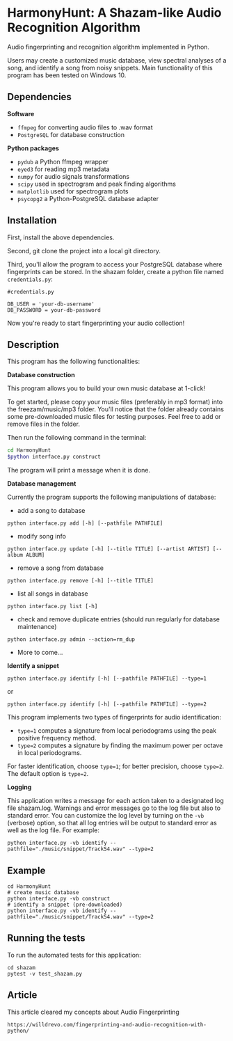 # HarmonyHunt: A Shazam-like Audio Recognition Algorithm

Audio fingerprinting and recognition algorithm implemented in Python. 

Users may create a customized music database, view spectral analyses of a song, and identify a song from noisy snippets. Main functionality of this program has been tested on Windows 10.


## Dependencies

**Software**
- `ffmpeg` for converting audio files to .wav format
- `PostgreSQL` for database construction

**Python packages**
- `pydub` a Python ffmpeg wrapper
- `eyed3` for reading mp3 metadata
- `numpy` for audio signals transformations
- `scipy` used in spectrogram and peak finding algorithms
- `matplotlib` used for spectrogram plots
- `psycopg2` a Python-PostgreSQL database adapter


## Installation

First, install the above dependencies.

Second, git clone the project into a local git directory.

Third, you'll allow the program to access your PostgreSQL database where fingerprints can be stored. In the shazam folder, create a python file named `credentials.py`:

```
#credentials.py

DB_USER = 'your-db-username'
DB_PASSWORD = your-db-password
```

Now you're ready to start fingerprinting your audio collection!


## Description

This program has the following functionalities:

**Database construction**

This program allows you to build your own music database at 1-click! 
 
To get started, please copy your music files (preferably in mp3 format) into the freezam/music/mp3 folder. You'll notice that the folder already contains some pre-downloaded music files for testing purposes. Feel free to add or remove files in the folder. 

Then run the following command in the terminal:

```bash
cd HarmonyHunt
$python interface.py construct
```

The program will print a message when it is done.

**Database management**

Currently the program supports the following manipulations of database:

- add a song to database

```
python interface.py add [-h] [--pathfile PATHFILE]
```

- modify song info

```
python interface.py update [-h] [--title TITLE] [--artist ARTIST] [--album ALBUM]
```

- remove a song from database

```
python interface.py remove [-h] [--title TITLE]
```

- list all songs in database

```
python interface.py list [-h]
```

- check and remove duplicate entries (should run regularly for database maintenance)

```
python interface.py admin --action=rm_dup
```

- More to come...

**Identify a snippet**

```
python interface.py identify [-h] [--pathfile PATHFILE] --type=1
```
or
```
python interface.py identify [-h] [--pathfile PATHFILE] --type=2
```

This program implements two types of fingerprints for audio identification:

- `type=1` computes a signature from local periodograms using the peak positive frequency method.
- `type=2` computes a signature by finding the maximum power per octave in local periodograms.

For faster identification, choose `type=1`; for better precision, choose `type=2`. The default option is `type=2`.

**Logging**

This application writes a message for each action taken to a designated log file shazam.log. Warnings and error messages go to the log file but also to standard error. You can customize the log level by turning on the `-vb` (verbose) option, so that all log entries will be output to standard error as well as the log file. For example:

```
python interface.py -vb identify --pathfile="./music/snippet/Track54.wav" --type=2
```


## Example

```
cd HarmonyHunt
# create music database
python interface.py -vb construct
# identify a snippet (pre-downloaded)
python interface.py -vb identify --pathfile="./music/snippet/Track54.wav" --type=2
```


## Running the tests

To run the automated tests for this application:

```
cd shazam
pytest -v test_shazam.py
```

## Article 

This article cleared my concepts about Audio Fingerprinting

```
https://willdrevo.com/fingerprinting-and-audio-recognition-with-python/
```
